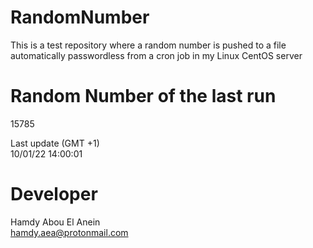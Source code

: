 # RandomNumber    
This is a test repository where a random number is pushed to a file automatically passwordless from a cron job in my Linux CentOS server    
# Random Number of the last run   
15785
      
Last update (GMT +1)    
10/01/22 14:00:01
# Developer    
Hamdy Abou El Anein   
hamdy.aea@protonmail.com
